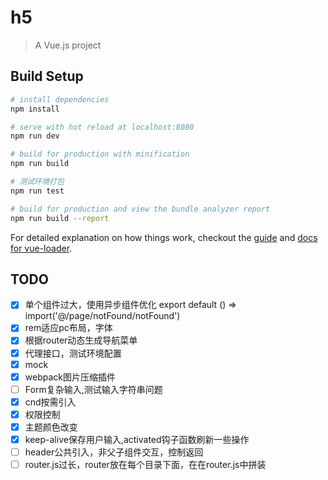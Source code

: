 # h5

> A Vue.js project

## Build Setup

``` bash
# install dependencies
npm install

# serve with hot reload at localhost:8080
npm run dev

# build for production with minification
npm run build

# 测试环境打包 
npm run test

# build for production and view the bundle analyzer report
npm run build --report
```
  
For detailed explanation on how things work, checkout the [guide](http://vuejs-templates.github.io/webpack/) and [docs for vue-loader](http://vuejs.github.io/vue-loader).

## TODO
- [x] 单个组件过大，使用异步组件优化 export default () => import('@/page/notFound/notFound')
- [x] rem适应pc布局，字体
- [x] 根据router动态生成导航菜单
- [x] 代理接口，测试环境配置
- [x] mock
- [x] webpack图片压缩插件
- [ ] Form复杂输入,测试输入字符串问题
- [x] cnd按需引入
- [x] 权限控制
- [x] 主题颜色改变
- [x] keep-alive保存用户输入,activated钩子函数刷新一些操作
- [ ] header公共引入，非父子组件交互，控制返回
- [ ] router.js过长，router放在每个目录下面，在在router.js中拼装
